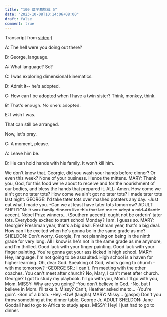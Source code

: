 ```yaml
---
title: "100 篇字幕挑战 5"
date: "2023-10-08T10:14:06+08:00"
draft: false
comment: true
---
```


Transcript from [video](https://www.youtube.com/watch?v=8t_qFivFGaM):)

A: The hell were you doing out there?

B: George, language.

A: What language? So?

C: I was exploring dimensional kinematics.

D: Admit it-- he's adopted.

C: How can I be adopted when I have a twin sister? Think, monkey, think.

B: That's enough. No one's adopted.

E: I wish I was.

That can still be arranged.

Now, let's pray.

C: A moment, please.

A: Leave him be. 

B: He can hold hands with his family. It won't kill him.

We don't know that.
Georgie, did you wash your hands before dinner?
Or even this week?
None of your business.
Hence the mittens.
MARY: Thank you, God, for this food
we're about to receive and for the nourishment of our bodies,
and bless the hands that prepared it.
ALL: Amen.
How come we ain't got no tater tots?
How come we ain't got no tater tots?
I made tater tots last night.
GEORGE: I'd take tater tots
over mashed potaters any day.
-Just eat what I made you. -Can we at least
have tater tots tomorrow?
ADULT SHELDON: It was family dinners like this
that led me to adopt a mid-Atlantic accent.
Nobel Prize winners...
(Southern accent): ought not be orderin' tater tots.
Everybody excited to start school Monday?
I am.
I guess so.
MARY: Georgie?
Freshman year, that's a big deal.
Freshman year, that's a big deal.
How can I be excited when he's gonna be
in the same grade as me?
SHELDON: Don't worry, Georgie, I'm not planning
on being in the ninth grade for very long.
All I know is he's not in the same grade as me anymore,
and I'm thrilled.
Good luck with your finger painting.
Good luck with your finger painting.
You're gonna get your ass kicked in high school.
MARY: Hey, language.
I'm not going to be assaulted.
High school is a haven for higher learning.
Oh, dear God.
Speaking of God, who's going to church
-with me tomorrow? -GEORGE SR.: I can't.
I'm meeting with the other coaches.
You can't meet after church?
No, Mary, I can't meet after church.
Georgie?
I got to study my playbook.
I'll go with you, Mom.
I'll go with you, Mom.
MISSY: Why are you going?
-You don't believe in God. -No,
but I believe in Mom.
I'll take it. Missy?
Can't, Heather asked me to...
-You're goin'. -Son of a bitch.
-Hey. -Ow!
(laughs)
MARY: Missy... (gasps) Don't you
throw something at the dinner table. George Jr.
ADULT SHELDON: Jane Goodall had to go to Africa to study apes.
MISSY: Hey!
I just had to go to dinner.


